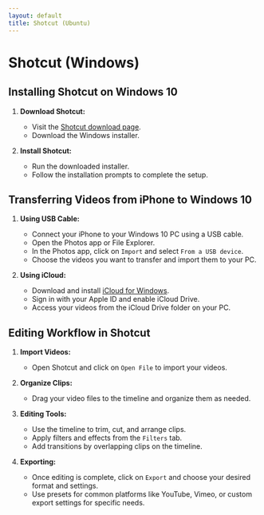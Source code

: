 ```yaml
---
layout: default
title: Shotcut (Ubuntu)
---
```


# Shotcut (Windows)

## Installing Shotcut on Windows 10
1. **Download Shotcut:**
   - Visit the [Shotcut download page](https://shotcut.org/download/).
   - Download the Windows installer.

2. **Install Shotcut:**
   - Run the downloaded installer.
   - Follow the installation prompts to complete the setup.

## Transferring Videos from iPhone to Windows 10
1. **Using USB Cable:**
   - Connect your iPhone to your Windows 10 PC using a USB cable.
   - Open the Photos app or File Explorer.
   - In the Photos app, click on `Import` and select `From a USB device`.
   - Choose the videos you want to transfer and import them to your PC.

2. **Using iCloud:**
   - Download and install [iCloud for Windows](https://support.apple.com/en-us/HT204283).
   - Sign in with your Apple ID and enable iCloud Drive.
   - Access your videos from the iCloud Drive folder on your PC.

## Editing Workflow in Shotcut
1. **Import Videos:**
   - Open Shotcut and click on `Open File` to import your videos.

2. **Organize Clips:**
   - Drag your video files to the timeline and organize them as needed.

3. **Editing Tools:**
   - Use the timeline to trim, cut, and arrange clips.
   - Apply filters and effects from the `Filters` tab.
   - Add transitions by overlapping clips on the timeline.

4. **Exporting:**
   - Once editing is complete, click on `Export` and choose your desired format and settings.
   - Use presets for common platforms like YouTube, Vimeo, or custom export settings for specific needs.
